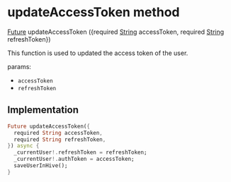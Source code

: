 


# updateAccessToken method








[Future](https://api.flutter.dev/flutter/dart-async/Future-class.html) updateAccessToken
({required [String](https://api.flutter.dev/flutter/dart-core/String-class.html) accessToken, required [String](https://api.flutter.dev/flutter/dart-core/String-class.html) refreshToken})





<p>This function is used to updated the access token of the user.</p>
<p>params:</p>
<ul>
<li><code>accessToken</code></li>
<li><code>refreshToken</code></li>
</ul>



## Implementation

```dart
Future updateAccessToken({
  required String accessToken,
  required String refreshToken,
}) async {
  _currentUser!.refreshToken = refreshToken;
  _currentUser!.authToken = accessToken;
  saveUserInHive();
}
```







